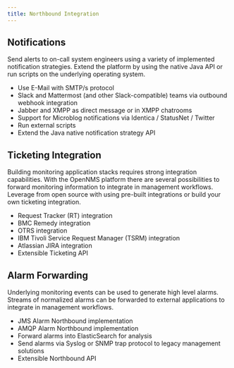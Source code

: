 ```yaml
---
title: Northbound Integration
---
```


## Notifications

Send alerts to on-call system engineers using a variety of implemented notification strategies.
Extend the platform by using the native Java API or run scripts on the underlying operating system.

* Use E-Mail with SMTP/s protocol
* Slack and Mattermost (and other Slack-compatible) teams via outbound webhook integration
* Jabber and XMPP as direct message or in XMPP chatrooms
* Support for Microblog notifications via Identica / StatusNet / Twitter
* Run external scripts
* Extend the Java native notification strategy API

## Ticketing Integration

Building monitoring application stacks requires strong integration capabilities.
With the OpenNMS platform there are several possibilities to forward monitoring information to integrate in management workflows.
Leverage from open source with using pre-built integrations or build your own ticketing integration.

* Request Tracker (RT) integration
* BMC Remedy integration
* OTRS integration
* IBM Tivoli Service Request Manager (TSRM) integration
* Atlassian JIRA integration
* Extensible Ticketing API

## Alarm Forwarding

Underlying monitoring events can be used to generate high level alarms.
Streams of normalized alarms can be forwarded to external applications to integrate in management workflows.

* JMS Alarm Northbound implementation
* AMQP Alarm Northbound implementation
* Forward alarms into ElasticSearch for analysis
* Send alarms via Syslog or SNMP trap protocol to legacy management solutions
* Extensible Northbound API

